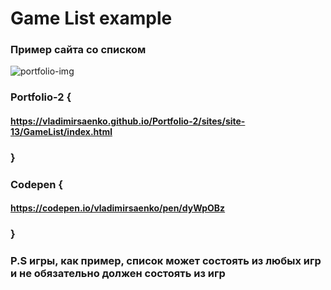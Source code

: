# Game List example 
 
### Пример сайта со списком 

![portfolio-img](https://user-images.githubusercontent.com/56477695/121777434-b1018100-cb9a-11eb-8086-c0a514e7b4ec.png)

### Portfolio-2 {

#### https://vladimirsaenko.github.io/Portfolio-2/sites/site-13/GameList/index.html

### }

### Codepen {

#### https://codepen.io/vladimirsaenko/pen/dyWpOBz

### }

### P.S игры, как пример, список может состоять из любых игр и не обязательно должен состоять из игр
